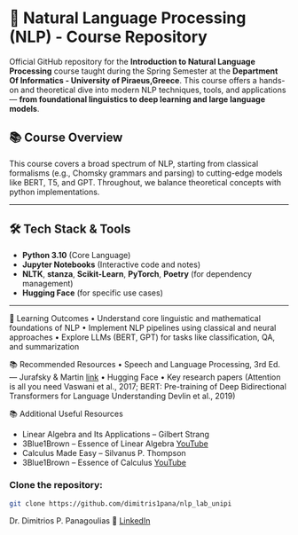 # 🧠 Natural Language Processing (NLP) -  Course Repository

 Official GitHub repository for the **Introduction to Natural Language Processing** course taught during the Spring Semester at the **Department Of Informatics - University of Piraeus,Greece**. This course offers a hands-on and theoretical dive into modern NLP techniques, tools, and applications — **from foundational linguistics to deep learning and large language models**.

## 📚 Course Overview

This course covers a broad spectrum of NLP, starting from classical formalisms (e.g., Chomsky grammars and parsing) to cutting-edge models like BERT, T5, and GPT. Throughout, we balance theoretical concepts with python implementations.

---

## 🛠️ Tech Stack & Tools

- **Python 3.10** (Core Language)
- **Jupyter Notebooks** (Interactive code and notes)
- **NLTK**, **stanza**, **Scikit-Learn**, **PyTorch**, **Poetry** (for dependency management)
- **Hugging Face** (for specific use cases)

---
📖 Learning Outcomes
	•	Understand core linguistic and mathematical foundations of NLP
	•	Implement NLP pipelines using classical and neural approaches
	•	Explore LLMs (BERT, GPT) for tasks like classification, QA, and summarization
    
📚 Recommended Resources
	•	Speech and Language Processing, 3rd Ed. — Jurafsky & Martin [link](https://web.stanford.edu/~jurafsky/slp3/)
	•	Hugging Face
	•	Key research papers (Attention is all you need Vaswani et al., 2017; BERT: Pre-training of Deep Bidirectional Transformers for Language Understanding Devlin et al., 2019)

 📚 Additional Useful Resources
- Linear Algebra and Its Applications – Gilbert Strang
- 3Blue1Brown – Essence of Linear Algebra [YouTube](https://www.youtube.com/watch?v=fNk_zzaMoSs&list=PLZHQObOWTQDPD3MizzM2xVFitgF8hE_ab&index=1)
- Calculus Made Easy – Silvanus P. Thompson
- 3Blue1Brown – Essence of Calculus [YouTube](https://www.youtube.com/watch?v=WUvTyaaNkzM&list=PLZHQObOWTQDMsr9K-rj53DwVRMYO3t5Yr)


### Clone the repository:
```bash
git clone https://github.com/dimitris1pana/nlp_lab_unipi
```

Dr. Dimitrios P. Panagoulias
🔗 [LinkedIn](https://www.linkedin.com/in/dimitris-panagoulias-17a05217/)